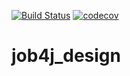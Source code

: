 [![Build Status](https://travis-ci.com/NazarAvilin/job4j_design.svg?branch=master)](https://travis-ci.com/NazarAvilin/job4j_design)
[![codecov](https://codecov.io/gh/NazarAvilin/job4j_tracker/branch/master/graph/badge.svg)](https://codecov.io/gh/NazarAvilin/job4j_tracker)
# job4j_design
